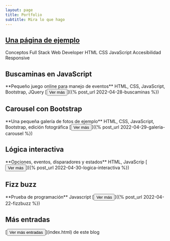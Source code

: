 ```yaml
---
layout: page
title: Portfolio
subtitle: Mira lo que hago
---
```

<div class="text-center">

<h2><a href="{% post_url 2022-04-23-pagina-de-ejemplo %}">Una página de ejemplo</a></h2>
<span class="display-4 font-weight-bold">Conceptos Full Stack Web Developer</span> 
<span class="badge badge-info">HTML</span> <span class="badge badge-info">CSS</span> <span class="badge badge-info">JavaScript</span> <span class="badge badge-info">Accesibilidad</span> <span class="badge badge-info">Responsive</span>

<h2>Buscaminas en JavaScript</h2>
**Pequeño juego online para manejo de eventos**  
HTML, CSS, JavaScript, Bootstrap, JQuery  
[<button>Ver más</button>]({% post_url 2022-04-28-buscaminas %})

<h2>Carousel con Bootstrap</h2>
**Una pequeña galería de fotos de ejemplo**  
HTML, CSS, JavaScript, Bootstrap, edición fotográfica  
[<button>Ver más</button>]({% post_url 2022-04-29-galeria-carousel %})

<h2>Lógica interactiva</h2>
**Opciones, eventos, disparadores y estados**  
HTML, JavaScrip  
[<button>Ver más</button>]({% post_url 2022-04-30-logica-interactiva %})

<h2>Fizz buzz</h2>
**Prueba de programación**  
Javascript  
[<button>Ver más</button>]({% post_url 2022-04-22-fizzbuzz %})

<h2>Más entradas</h2>
[<button>Ver más entradas</button>](index.html) de este blog

</div>


